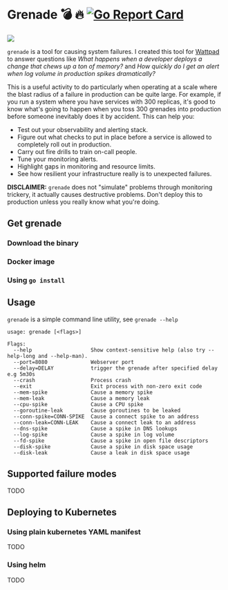 # Grenade 💣 🔥 [![Go Report Card](https://goreportcard.com/badge/github.com/jrhouston/grenade)](https://goreportcard.com/report/github.com/jrhouston/grenade)

![](https://media.giphy.com/media/9PkfGzhKwBDHPTnDSj/giphy.gif)

`grenade` is a tool for causing system failures. I created this tool for [Wattpad](http://wattpad.com) to answer questions like _What happens when a developer deploys a change that chews up a ton of memory?_ and _How quickly do I get an alert when log volume in production spikes dramatically?_

This is a useful activity to do particularly when operating at a scale where the blast radius of a failure in production can be quite large. For example, if you run a system where you have services with 300 replicas, it's good to know what's going to happen when you toss 300 grenades into production before someone inevitably does it by accident. This can help you:

- Test out your observability and alerting stack.
- Figure out what checks to put in place before a service is allowed to completely roll out in production.
- Carry out fire drills to train on-call people.
- Tune your monitoring alerts.
- Highlight gaps in monitoring and resource limits.
- See how resilient your infrastructure really is to unexpected failures.

**DISCLAIMER:** `grenade` does not "simulate" problems through monitoring trickery, it actually causes destructive problems. Don't deploy this to production unless you really know what you're doing. 

## Get grenade

### Download the binary

### Docker image

### Using `go install`

## Usage

`grenade` is a simple command line utility, see `grenade --help`

```
usage: grenade [<flags>]

Flags:
  --help                   Show context-sensitive help (also try --help-long and --help-man).
  --port=8080              Webserver port
  --delay=DELAY            trigger the grenade after specified delay e.g 5m30s
  --crash                  Process crash
  --exit                   Exit process with non-zero exit code
  --mem-spike              Cause a memory spike
  --mem-leak               Cause a memory leak
  --cpu-spike              Cause a CPU spike
  --goroutine-leak         Cause goroutines to be leaked
  --conn-spike=CONN-SPIKE  Cause a connect spike to an address
  --conn-leak=CONN-LEAK    Cause a connect leak to an address
  --dns-spike              Cause a spike in DNS lookups
  --log-spike              Cause a spike in log volume
  --fd-spike               Cause a spike in open file descriptors
  --disk-spike             Cause a spike in disk space usage
  --disk-leak              Cause a leak in disk space usage

```

## Supported failure modes

TODO

## Deploying to Kubernetes

### Using plain kubernetes YAML manifest

TODO

### Using helm

TODO
